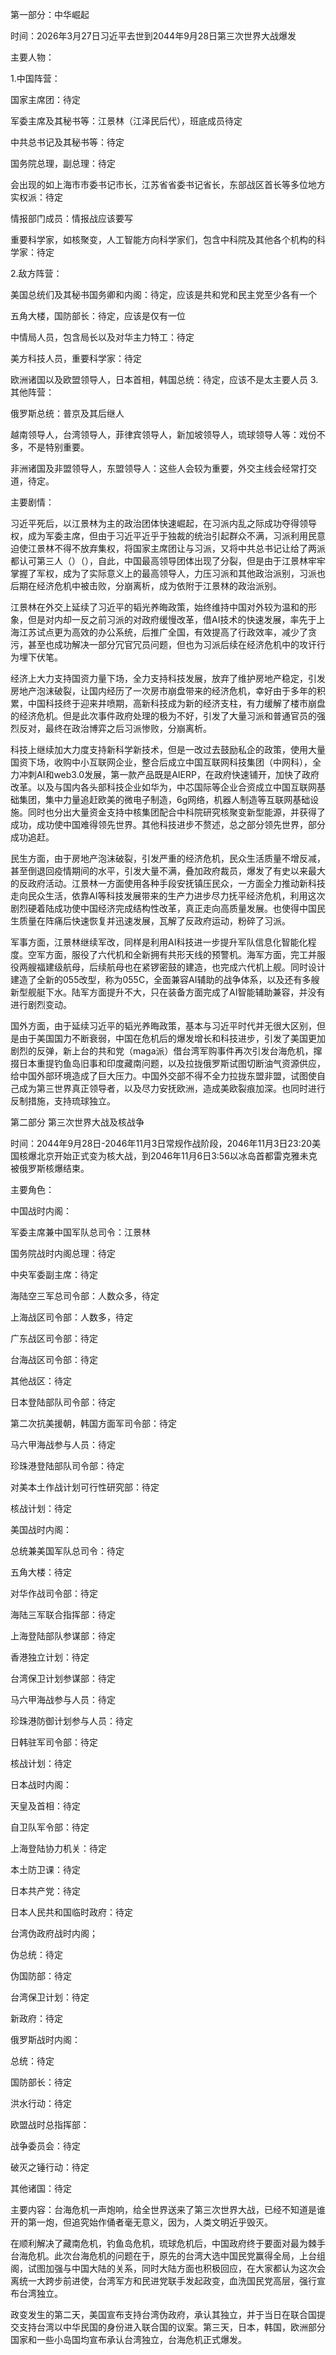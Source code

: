 第一部分：中华崛起

时间：2026年3月27日习近平去世到2044年9月28日第三次世界大战爆发

主要人物：

1.中国阵营：

国家主席团：待定
          
军委主席及其秘书等：江景林（江泽民后代），班底成员待定
          
中共总书记及其秘书等：待定
          
国务院总理，副总理：待定
          
会出现的如上海市市委书记市长，江苏省省委书记省长，东部战区首长等多位地方实权派：待定
          
情报部门成员：情报战应该要写
          
重要科学家，如核聚变，人工智能方向科学家们，包含中科院及其他各个机构的科学家：待定

2.敌方阵营：
          
美国总统们及其秘书国务卿和内阁：待定，应该是共和党和民主党至少各有一个
          
五角大楼，国防部长：待定，应该是仅有一位
          
中情局人员，包含局长以及对华主力特工：待定

美方科技人员，重要科学家：待定

欧洲诸国以及欧盟领导人，日本首相，韩国总统：待定，应该不是太主要人员
3.其他阵营：

俄罗斯总统：普京及其后继人
          
越南领导人，台湾领导人，菲律宾领导人，新加坡领导人，琉球领导人等：戏份不多，不是特别重要。

非洲诸国及非盟领导人，东盟领导人：这些人会较为重要，外交主线会经常打交道，待定。

主要剧情：
         
习近平死后，以江景林为主的政治团体快速崛起，在习派内乱之际成功夺得领导权，成为军委主席，但由于习近平近乎于独裁的统治引起群众不满，习派利用民意迫使江景林不得不放弃集权，将国家主席团让与习派，又将中共总书记让给了两派都认可第三人（）（），自此，中国最高领导团体出现了分裂，但是由于江景林牢牢掌握了军权，成为了实际意义上的最高领导人，力压习派和其他政治派别，习派也后期在经济危机中被击败，分崩离析，成为依附于江景林的政治派别。
         
江景林在外交上延续了习近平的韬光养晦政策，始终维持中国对外较为温和的形象，但是对内却一反之前习派的对政府缓慢改革，借AI技术的快速发展，率先于上海江苏试点更为高效的办公系统，后推广全国，有效提高了行政效率，减少了贪污，甚至也成功解决一部分冗官冗员问题，但也为习派后续在经济危机中的攻讦行为埋下伏笔。

经济上大力支持国资力量下场，全力支持科技发展，放弃了维护房地产稳定，引发房地产泡沫破裂，让国内经历了一次房市崩盘带来的经济危机，幸好由于多年的积累，中国科技终于迎来井喷期，高新科技成为新的经济支柱，有力缓解了楼市崩盘的经济危机。但是此次事件政府处理的极为不好，引发了大量习派和普通官员的强烈反对，最终在政治博弈之后习派惨败，分崩离析。

科技上继续加大力度支持新科学新技术，但是一改过去鼓励私企的政策，使用大量国资下场，收购中小互联网企业，整合后成立中国互联网科技集团（中网科），全力冲刺AI和web3.0发展，第一款产品既是AIERP，在政府快速铺开，加快了政府改革。以及与国内各头部科技企业如华为，中芯国际等企业合资成立中国互联网基础集团，集中力量追赶欧美的微电子制造，6g网络，机器人制造等互联网基础设施。同时也分出大量资金支持中核集团配合中科院研究核聚变新型能源，并获得了成功，成功使中国难得领先世界。其他科技进步不赘述，总之部分领先世界，部分成功追赶。

民生方面，由于房地产泡沫破裂，引发严重的经济危机，民众生活质量不增反减，甚至倒退回疫情期间的水平，引发大量不满，叠加政府裁员，爆发了有史以来最大的反政府活动。江景林一方面使用各种手段安抚镇压民众，一方面全力推动新科技走向民众生活，依靠AI等科技发展带来的生产力进步尽力抚平经济危机，利用这次剧烈硬着陆成功使中国经济完成结构性改革，真正走向高质量发展。也使得中国民生质量在阵痛后快速恢复并迅速发展，瓦解了反政府运动，粉碎了习派。

军事方面，江景林继续军改，同样是利用AI科技进一步提升军队信息化智能化程度。空军方面，服役了六代机和全新拥有共形天线的预警机。海军方面，完工并服役两艘福建级航母，后续航母也在紧锣密鼓的建造，也完成六代机上舰。同时设计建造了全新的055改型，称为055C，全面兼容AI辅助的战争体系，以及还有多艘新型舰艇下水。陆军方面提升不大，只在装备方面完成了AI智能辅助兼容，并没有进行剧烈变动。

国外方面，由于延续习近平的韬光养晦政策，基本与习近平时代并无很大区别，但是由于美国国力不断衰弱，中国在危机后的爆发增长和科技进步，引发了美国更加剧烈的反弹，新上台的共和党（maga派）借台湾军购事件再次引发台海危机，撺掇日本重提钓鱼岛旧事和印度藏南问题，以及拉拢俄罗斯试图切断油气资源供应，给中国外部环境造成了巨大压力。中国外交部不得不全力拉拢东盟非盟，试图使自己成为第三世界真正领导者，以及尽力安抚欧洲，造成美欧裂痕加深。也同时进行反制措施，支持琉球独立。

第二部分 第三次世界大战及核战争

时间：2044年9月28日-2046年11月3日常规作战阶段，2046年11月3日23:20美国核爆北京开始正式变为核大战，到2046年11月6日3:56以冰岛首都雷克雅未克被俄罗斯核爆结束。

主要角色：

中国战时内阁：

军委主席兼中国军队总司令：江景林
              
国务院战时内阁总理：待定
              
中央军委副主席：待定
              
海陆空三军总司令部：人数众多，待定
              
上海战区司令部：人数多，待定
             
广东战区司令部：待定
              
台海战区司令部：待定
              
其他战区：待定
              
日本登陆部队司令部：待定
              
第二次抗美援朝，韩国方面军司令部：待定
              
马六甲海战参与人员：待定
              
珍珠港登陆部队司令部：待定
              
对美本土作战计划可行性研究部：待定
              
核战计划：待定

美国战时内阁：

总统兼美国军队总司令：待定
              
五角大楼：待定

对华作战司令部：待定

海陆三军联合指挥部：待定

上海登陆部队参谋部：待定

香港独立计划：待定

台湾保卫计划参谋部：待定

马六甲海战参与人员：待定

珍珠港防御计划参与人员：待定

日韩驻军司令部：待定

核战计划：待定

日本战时内阁：

天皇及首相：待定

自卫队军令部：待定

上海登陆协力机关：待定

本土防卫课：待定

日本共产党：待定

日本人民共和国临时政府：待定

台湾伪政府战时内阁；

伪总统：待定

伪国防部：待定

台湾保卫计划：待定

新政府：待定

俄罗斯战时内阁：

总统：待定

国防部长：待定

洪水行动：待定

欧盟战时总指挥部：

战争委员会：待定

破灭之锤行动：待定

其他诸国：待定

主要内容：台海危机一声炮响，给全世界送来了第三次世界大战，已经不知道是谁开的第一炮，但追究始作俑者毫无意义，因为，人类文明近乎毁灭。

在顺利解决了藏南危机，钓鱼岛危机，琉球危机后，中国政府终于要面对最为棘手台海危机。此次台海危机的问题在于，原先的台湾大选中国民党赢得全局，上台组阁，试图加强与中国大陆的关系，同时大陆方面也积极回应，在大家都认为这次会离统一大跨步前进使，台湾军方和民进党联手发起政变，血洗国民党高层，强行宣布台湾独立。

 政变发生的第二天，美国宣布支持台湾伪政府，承认其独立，并于当日在联合国提交支持台湾以中华民国的身份进入联合国的议案。第三天，日本，韩国，欧洲部分国家和一些小岛国均宣布承认台湾独立，台海危机正式爆发。
         
